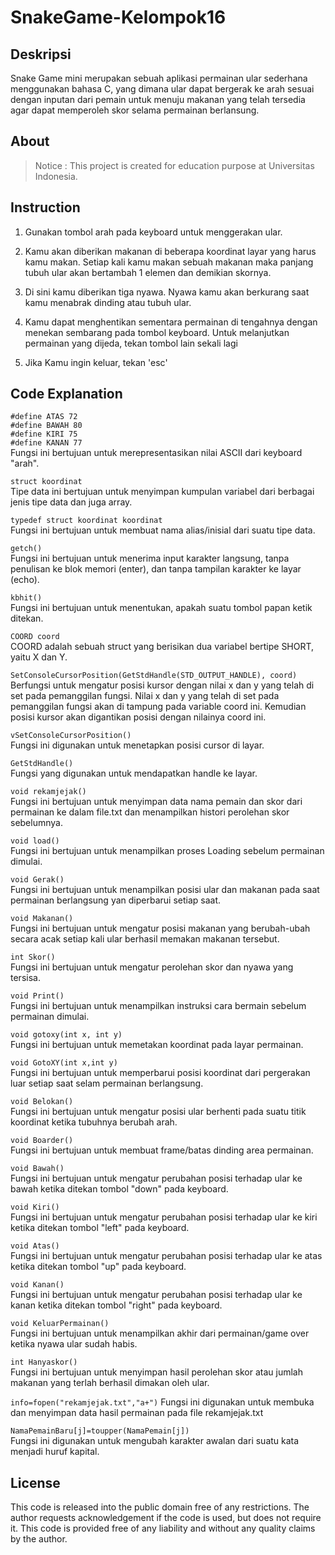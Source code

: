 # SnakeGame-Kelompok16

## Deskripsi
Snake Game mini merupakan sebuah aplikasi permainan ular sederhana menggunakan bahasa C, yang dimana ular dapat bergerak ke arah sesuai dengan inputan dari pemain untuk menuju makanan yang telah tersedia agar dapat memperoleh skor selama permainan berlansung.

## About
>Notice : This project is created for education purpose at Universitas Indonesia.

## Instruction
1. Gunakan tombol arah pada keyboard untuk menggerakan ular.

2. Kamu akan diberikan makanan di beberapa koordinat layar yang harus kamu makan. Setiap kali kamu makan sebuah makanan maka panjang tubuh ular akan bertambah 1 elemen dan demikian skornya.

3. Di sini kamu diberikan tiga nyawa. Nyawa kamu akan berkurang saat kamu menabrak dinding atau tubuh ular.

4. Kamu dapat menghentikan sementara permainan di tengahnya dengan menekan sembarang pada tombol keyboard. Untuk melanjutkan permainan yang dijeda, tekan tombol lain sekali lagi

5. Jika Kamu ingin keluar, tekan 'esc'


## Code Explanation

`#define ATAS 72`  
`#define BAWAH 80`  
`#define KIRI 75`  
`#define KANAN 77`  
Fungsi ini bertujuan untuk merepresentasikan nilai ASCII dari keyboard "arah".

`struct koordinat`  
Tipe data ini bertujuan untuk menyimpan kumpulan variabel dari berbagai jenis tipe data dan juga array.

`typedef struct koordinat koordinat`   
Fungsi ini bertujuan untuk membuat nama alias/inisial dari suatu tipe data.

`getch()`  
Fungsi ini bertujuan untuk menerima input karakter langsung, tanpa penulisan ke blok memori (enter), dan tanpa tampilan karakter ke layar (echo).

`kbhit()`   
 Fungsi ini bertujuan untuk menentukan, apakah suatu tombol papan ketik ditekan.

`COORD coord`   
COORD adalah sebuah struct yang berisikan dua variabel bertipe SHORT, yaitu X dan Y.

`SetConsoleCursorPosition(GetStdHandle(STD_OUTPUT_HANDLE), coord)`  
Berfungsi untuk mengatur posisi kursor dengan nilai x dan y yang telah di set pada pemanggilan fungsi. Nilai x dan y yang telah di set pada pemanggilan fungsi akan di tampung pada variable coord ini. Kemudian posisi kursor akan digantikan posisi dengan nilainya coord ini.

`vSetConsoleCursorPosition()`   
Fungsi ini digunakan untuk menetapkan posisi cursor di layar. 

`GetStdHandle()`  
Fungsi yang digunakan untuk mendapatkan handle ke layar.

`void rekamjejak()`  
Fungsi ini bertujuan untuk menyimpan data nama pemain dan skor dari permainan ke dalam file.txt dan menampilkan histori perolehan skor sebelumnya.

`void load()`  
Fungsi ini bertujuan untuk menampilkan proses Loading sebelum permainan dimulai.

`void Gerak()`  
Fungsi ini bertujuan untuk menampilkan posisi ular dan makanan pada saat permainan berlangsung yan diperbarui setiap saat.

`void Makanan()`   
Fungsi ini bertujuan untuk mengatur posisi makanan yang berubah-ubah secara acak setiap kali ular berhasil memakan makanan tersebut.

`int Skor()`   
Fungsi ini bertujuan untuk mengatur perolehan skor dan nyawa yang tersisa.

`void Print()`  
Fungsi ini bertujuan untuk menampilkan instruksi cara bermain sebelum permainan dimulai.

`void gotoxy(int x, int y)`  
Fungsi ini bertujuan untuk memetakan koordinat pada layar permainan.

`void GotoXY(int x,int y)`   
Fungsi ini bertujuan untuk memperbarui posisi koordinat dari pergerakan luar setiap saat selam permainan berlangsung.

`void Belokan()`   
Fungsi ini bertujuan untuk mengatur posisi ular berhenti pada suatu titik koordinat ketika tubuhnya berubah arah.

`void Boarder()`   
Fungsi ini bertujuan untuk membuat frame/batas dinding area permainan.

`void Bawah()`   
Fungsi ini bertujuan untuk mengatur perubahan posisi terhadap ular ke bawah ketika ditekan tombol "down" pada keyboard.

`void Kiri()`   
Fungsi ini bertujuan untuk mengatur perubahan posisi terhadap ular ke kiri ketika ditekan tombol "left" pada keyboard.

`void Atas()`   
Fungsi ini bertujuan untuk mengatur perubahan posisi terhadap ular ke atas ketika ditekan tombol "up" pada keyboard.

`void Kanan()`   
Fungsi ini bertujuan untuk mengatur perubahan posisi terhadap ular ke kanan ketika ditekan tombol "right" pada keyboard.

`void KeluarPermainan()`   
Fungsi ini bertujuan untuk menampilkan akhir dari permainan/game over ketika nyawa ular sudah habis.

`int Hanyaskor()`   
Fungsi ini bertujuan untuk menyimpan hasil perolehan skor atau jumlah makanan yang terlah berhasil dimakan oleh ular. 

`info=fopen("rekamjejak.txt","a+")`
Fungsi ini digunakan untuk membuka dan menyimpan data hasil permainan pada file rekamjejak.txt

`NamaPemainBaru[j]=toupper(NamaPemain[j])`  
Fungsi ini digunakan untuk mengubah karakter awalan dari suatu kata menjadi huruf kapital.

## License
This code is released into the public domain free of any restrictions. The author requests acknowledgement if the code is used, but does not require it. This code is provided free of any liability and without any quality claims by the author.
